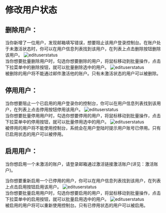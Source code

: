 # 修改用户状态


## 删除用户：
当你新增了一位用户，发现邮箱填写错误，想要阻止该用户登录控制台。在账户处于未激活状态时，你可以在用户信息列表找到该用户，在列表上点击删除按钮删除该用户。
![edituserstatus](https://docimages.blob.core.chinacloudapi.cn/images/Console/users/edituserstatus1.png)  
当你想要批量删除用户时，勾选你想要删除的用户，将鼠标移动到批量操作，点击下拉菜单中的删除按钮，就可以批量删除选中的用户。
 ![edituserstatus](https://docimages.blob.core.chinacloudapi.cn/images/Console/users/edituserstatus2.png)  
被删除的用户将不能通过邮件激活他的账户。只有未激活状态的用户可以被删除。 

## 停用用户：
当你想要阻止一个已启用的用户登录你的控制台，你可以在用户信息列表找到该用户，在列表上点击停用按钮停用该用户。
![edituserstatus](https://docimages.blob.core.chinacloudapi.cn/images/Console/users/edituserstatus3.png)   
当你想要批量停用用户时，勾选你想要停用的用户，将鼠标移动到批量操作，点击下拉菜单中的停用按钮，就可以批量停用选中的用户。
![edituserstatus](https://docimages.blob.core.chinacloudapi.cn/images/Console/users/edituserstatus4.png)   
被停用的用户将不能使用控制台，系统会在用户登陆时提示用户账号已停用。只有已启用状态的用户可以被停用。

## 启用用户：
当你想启用一个未激活的账户，请登录邮箱通过激活链接激活账户(详见：激活账户)。

当你想要重新启用一个已停用的用户，你可以在用户信息列表找到该用户，在列表上点击启用按钮启用该用户。
![edituserstatus](https://docimages.blob.core.chinacloudapi.cn/images/Console/users/edituserstatus5.png)  
当你想要批量启用用户时，勾选你想要启用的用户，将鼠标移动到批量操作，点击下拉菜单中的启用按钮，就可以批量启用选中的用户。
![edituserstatus](https://docimages.blob.core.chinacloudapi.cn/images/Console/users/edituserstatus6.png)  
被启用的用户将可以重新使用控制台。只有已停用状态的用户可以被启用。
